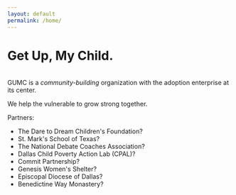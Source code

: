 ```yaml
---
layout: default
permalink: /home/
---
```

<h1 class="page-title">Get Up, My Child.</h1>

<br>

<div class="lead pretty-links">
  GUMC is a <i>community-building</i> organization with the adoption enterprise at its center.

  We help the vulnerable to grow strong together.

  Partners:
  - The Dare to Dream Children's Foundation?
  - St. Mark's School of Texas?
  - The National Debate Coaches Association?
  - Dallas Child Poverty Action Lab (CPAL)?
  - Commit Partnership?
  - Genesis Women's Shelter?
  - Episcopal Diocese of Dallas?
  - Benedictine Way Monastery?
</div>
